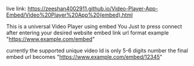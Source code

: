live link: https://zeeshan4002911.github.io/Video-Player-App-Embed/Video%20Player%20App%20(embed).html

This is a universal Video Player using embed
You Just to press connect after entering your desired website embed link
url format example "https://www.example.com/embed"

currently the supported unique video Id is only 5-6 digits number
the final embed url becomes "https://www.example.com/embed/12345"